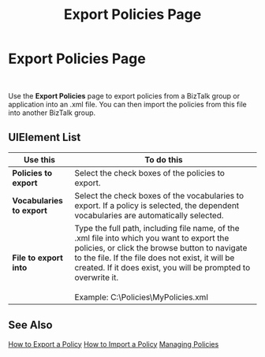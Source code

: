 ﻿---
title: Export Policies Page
TOCTitle: Export Policies Page
ms:assetid: 1e7942c1-ce81-44d5-a5aa-879ba799c93c
ms:mtpsurl: https://msdn.microsoft.com/library/Aa559117(v=BTS.80)
ms:contentKeyID: 51526640
ms.date: 08/30/2017
mtps_version: v=BTS.80
f1_keywords:
- bts10.appdeploy.rules.export
---

# Export Policies Page

 

Use the **Export Policies** page to export policies from a BizTalk group or application into an .xml file. You can then import the policies from this file into another BizTalk group.

## UIElement List

<table>
<thead>
<tr class="header">
<th>Use this</th>
<th>To do this</th>
</tr>
</thead>
<tbody>
<tr class="odd">
<td><strong>Policies to export</strong></td>
<td>Select the check boxes of the policies to export.</td>
</tr>
<tr class="even">
<td><strong>Vocabularies to export</strong></td>
<td>Select the check boxes of the vocabularies to export. If a policy is selected, the dependent vocabularies are automatically selected.</td>
</tr>
<tr class="odd">
<td><strong>File to export into</strong></td>
<td>Type the full path, including file name, of the .xml file into which you want to export the policies, or click the browse button to navigate to the file. If the file does not exist, it will be created. If it does exist, you will be prompted to overwrite it.<br />
<br />
Example: C:\Policies\MyPolicies.xml</td>
</tr>
</tbody>
</table>


## See Also

[How to Export a Policy](https://msdn.microsoft.com/library/aa559417\(v=bts.80\))  
[How to Import a Policy](https://msdn.microsoft.com/library/aa577374\(v=bts.80\))  
[Managing Policies](https://msdn.microsoft.com/library/aa561998\(v=bts.80\))

